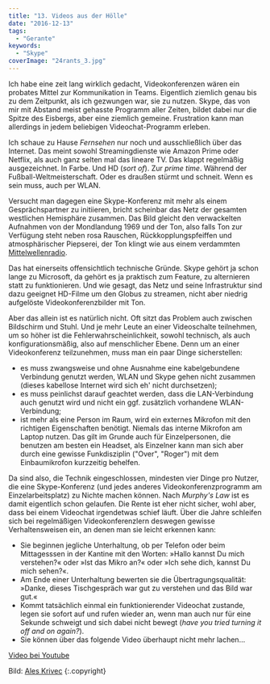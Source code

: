 ```yaml
---
title: "13. Videos aus der Hölle"
date: "2016-12-13"
tags:
  - "Gerante"
keywords:
  - "Skype"
coverImage: "24rants_3.jpg"
---
```


Ich habe eine zeit lang wirklich gedacht, Videokonferenzen wären ein probates Mittel zur Kommunikation in Teams. Eigentlich ziemlich genau bis zu dem Zeitpunkt, als ich gezwungen war, sie zu nutzen. Skype, das von mir mit Abstand meist gehasste Programm aller Zeiten, bildet dabei nur die Spitze des Eisbergs, aber eine ziemlich gemeine. Frustration kann man allerdings in jedem beliebigen Videochat-Programm erleben.

Ich schaue zu Hause _Fernsehen_ nur noch und ausschließlich über das Internet. Das meint sowohl Streamingdienste wie Amazon Prime oder Netflix, als auch ganz selten mal das lineare TV. Das klappt regelmäßig ausgezeichnet. In Farbe. Und HD (_sort of_). Zur _prime time_. Während der Fußball-Weltmeisterschaft. Oder es draußen stürmt und schneit. Wenn es sein muss, auch per WLAN.

Versucht man dagegen eine Skype-Konferenz mit mehr als einem Gesprächspartner zu initiieren, bricht scheinbar das Netz der gesamten westlichen Hemisphäre zusammen. Das Bild gleicht den verwackelten Aufnahmen von der Mondlandung 1969 und der Ton, also falls Ton zur Verfügung steht neben rosa Rauschen, Rückkopplungspfeiffen und atmosphärischer Piepserei, der Ton klingt wie aus einem verdammten [Mittelwellenradio](https://de.wikipedia.org/wiki/Mittelwelle).

Das hat einerseits offensichtlich technische Gründe. Skype gehört ja schon lange zu Microsoft, da gehört es ja praktisch zum Feature, zu alternieren statt zu funktionieren. Und wie gesagt, das Netz und seine Infrastruktur sind dazu geeignet HD-Filme um den Globus zu streamen, nicht aber niedrig aufgelöste Videokonferenzbilder mit Ton.

Aber das allein ist es natürlich nicht. Oft sitzt das Problem auch zwischen Bildschirm und Stuhl. Und je mehr Leute an einer Videoschalte teilnehmen, um so höher ist die Fehlerwahrscheinlichkeit, sowohl technisch, als auch konfigurationsmäßig, also auf menschlicher Ebene. Denn um an einer Videokonferenz teilzunehmen, muss man ein paar Dinge sicherstellen:

- es muss zwangsweise und ohne Ausnahme eine kabelgebundene Verbindung genutzt werden, WLAN und Skype gehen nicht zusammen (dieses kabellose Internet wird sich eh' nicht durchsetzen);
- es muss peinlichst darauf geachtet werden, dass die LAN-Verbindung auch genutzt wird und nicht ein ggf. zusätzlich vorhandene WLAN-Verbindung;
- ist mehr als eine Person im Raum, wird ein externes Mikrofon mit den richtigen Eigenschaften benötigt. Niemals das interne Mikrofon am Laptop nutzen. Das gilt im Grunde auch für Einzelpersonen, die benutzen am besten ein Headset, als Einzelner kann man sich aber durch eine gewisse Funkdisziplin ("Over", "Roger") mit dem Einbaumikrofon kurzzeitig behelfen.

Da sind also, die Technik eingeschlossen, mindesten vier Dinge pro Nutzer, die eine Skype-Konferenz (und jedes anderes Videokonferenzprogramm am Einzelarbeitsplatz) zu Nichte machen können. Nach _Murphy's Law_ ist es damit eigentlich schon gelaufen. Die Rente ist eher nicht sicher, wohl aber, dass bei einem Videochat irgendetwas schief läuft. Über die Jahre schleifen sich bei regelmäßigen Videokonferenzlern deswegen gewisse Verhaltensweisen ein, an denen man sie leicht erkennen kann:

- Sie beginnen jegliche Unterhaltung, ob per Telefon oder beim Mittagesssen in der Kantine mit den Worten: »Hallo kannst Du mich verstehen?« oder »Ist das Mikro an?« oder »Ich sehe dich, kannst Du mich sehen?«.
- Am Ende einer Unterhaltung bewerten sie die Übertragungsqualität: »Danke, dieses Tischgespräch war gut zu verstehen und das Bild war gut.«
- Kommt tatsächlich einmal ein funktionierender Videochat zustande, legen sie sofort auf und rufen wieder an, wenn man auch nur für eine Sekunde schweigt und sich dabei nicht bewegt (_have you tried turning it off and on again?_).
- Sie können über das folgende Video überhaupt nicht mehr lachen…

<a href="https://www.youtube.com/watch?v=\_b4RIvhRulc">Video bei Youtube</a>



Bild:  [Ales Krivec](https://unsplash.com/@aleskrivec) {:.copyright}
